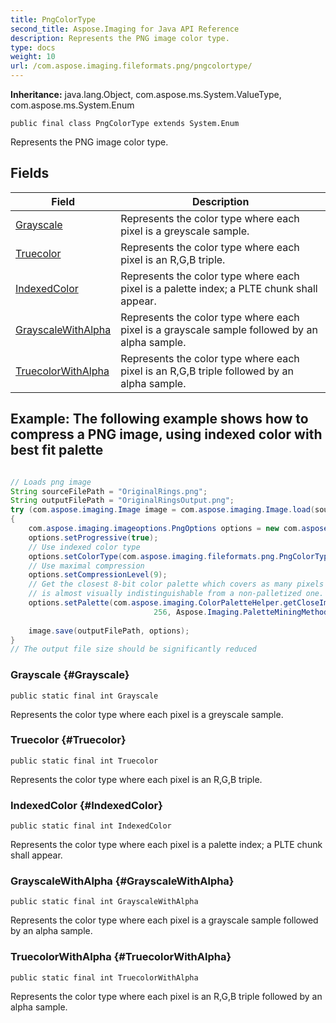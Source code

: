 ```yaml
---
title: PngColorType
second_title: Aspose.Imaging for Java API Reference
description: Represents the PNG image color type.
type: docs
weight: 10
url: /com.aspose.imaging.fileformats.png/pngcolortype/
---
```

**Inheritance:**
java.lang.Object, com.aspose.ms.System.ValueType, com.aspose.ms.System.Enum
```
public final class PngColorType extends System.Enum
```

Represents the PNG image color type.
## Fields

| Field | Description |
| --- | --- |
| [Grayscale](#Grayscale) | Represents the color type where each pixel is a greyscale sample. |
| [Truecolor](#Truecolor) | Represents the color type where each pixel is an R,G,B triple. |
| [IndexedColor](#IndexedColor) | Represents the color type where each pixel is a palette index; a PLTE chunk shall appear. |
| [GrayscaleWithAlpha](#GrayscaleWithAlpha) | Represents the color type where each pixel is a grayscale sample followed by an alpha sample. |
| [TruecolorWithAlpha](#TruecolorWithAlpha) | Represents the color type where each pixel is an R,G,B triple followed by an alpha sample. |

## Example: The following example shows how to compress a PNG image, using indexed color with best fit palette

``` java

// Loads png image        
String sourceFilePath = "OriginalRings.png";
String outputFilePath = "OriginalRingsOutput.png";
try (com.aspose.imaging.Image image = com.aspose.imaging.Image.load(sourceFilePath))
{
    com.aspose.imaging.imageoptions.PngOptions options = new com.aspose.imaging.imageoptions.PngOptions();
    options.setProgressive(true);
    // Use indexed color type
    options.setColorType(com.aspose.imaging.fileformats.png.PngColorType.IndexedColor);
    // Use maximal compression
    options.setCompressionLevel(9);
    // Get the closest 8-bit color palette which covers as many pixels as possible, so that a palettized image
    // is almost visually indistinguishable from a non-palletized one.
    options.setPalette(com.aspose.imaging.ColorPaletteHelper.getCloseImagePalette((com.aspose.imaging.RasterImage)image, 
                                256, Aspose.Imaging.PaletteMiningMethod.Histogram));
                     
    image.save(outputFilePath, options);
}
// The output file size should be significantly reduced
```

### Grayscale {#Grayscale}
```
public static final int Grayscale
```


Represents the color type where each pixel is a greyscale sample.

### Truecolor {#Truecolor}
```
public static final int Truecolor
```


Represents the color type where each pixel is an R,G,B triple.

### IndexedColor {#IndexedColor}
```
public static final int IndexedColor
```


Represents the color type where each pixel is a palette index; a PLTE chunk shall appear.

### GrayscaleWithAlpha {#GrayscaleWithAlpha}
```
public static final int GrayscaleWithAlpha
```


Represents the color type where each pixel is a grayscale sample followed by an alpha sample.

### TruecolorWithAlpha {#TruecolorWithAlpha}
```
public static final int TruecolorWithAlpha
```


Represents the color type where each pixel is an R,G,B triple followed by an alpha sample.

